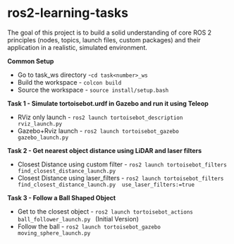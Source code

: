 # ros2-learning-tasks
The goal of this project is to build a solid understanding of core ROS 2 principles (nodes, topics, launch files, custom packages) and their application in a realistic, simulated environment.

**Common Setup**
- Go to task<number>_ws directory -``cd task<number>_ws``
- Build the workspace             - ``colcon build``
- Source the workspace            - ``source install/setup.bash``

**Task 1 - Simulate tortoisebot.urdf in Gazebo and run it using Teleop**
- RViz only launch   - ``ros2 launch tortoisebot_description rviz_launch.py ``
- Gazebo+Rviz launch - ``ros2 launch tortoisebot_gazebo gazebo_launch.py``

**Task 2 - Get nearest object distance using LiDAR and laser filters**
- Closest Distance using custom filter - ``ros2 launch tortoisebot_filters find_closest_distance_launch.py ``
- Closest Distance using laser_filters - ``ros2 launch tortoisebot_filters find_closest_distance_launch.py  use_laser_filters:=true ``

**Task 3 - Follow a Ball Shaped Object**
- Get to the closest object - ``ros2 launch tortoisebot_actions ball_follower_launch.py `` (Initial Version)
- Follow the ball - ``ros2 launch tortoisebot_gazebo moving_sphere_launch.py `` 
